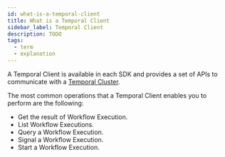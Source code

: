 ```yaml
---
id: what-is-a-temporal-client
title: What is a Temporal Client
sidebar_label: Temporal Client
description: TODO
tags:
  - term
  - explanation
---
```


A Temporal Client is available in each SDK and provides a set of APIs to communicate with a [Temporal Cluster](/concepts/what-is-a-temporal-cluster).

The most common operations that a Temporal Client enables you to perform are the following:

- Get the result of Workflow Execution.
- List Workflow Executions.
- Query a Workflow Execution.
- Signal a Workflow Execution.
- Start a Workflow Execution.
